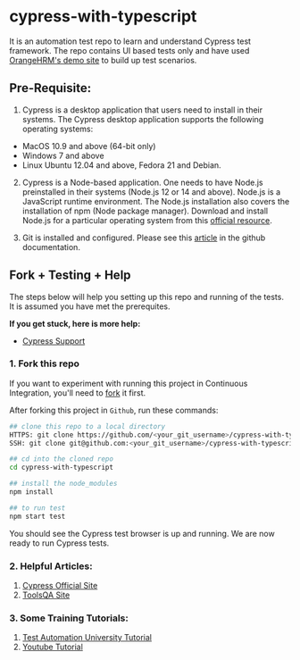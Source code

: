 # cypress-with-typescript

It is an automation test repo to learn and understand Cypress test framework. The repo contains UI based tests only and have used [OrangeHRM's demo site](https://opensource-demo.orangehrmlive.com/index.php/dashboard) to build up test scenarios.

## Pre-Requisite:

1. Cypress is a desktop application that users need to install in their systems. The Cypress desktop application supports the following operating systems:

- MacOS 10.9 and above (64-bit only)
- Windows 7 and above
- Linux Ubuntu 12.04 and above, Fedora 21 and Debian.

2. Cypress is a Node-based application. One needs to have Node.js preinstalled in their systems (Node.js 12 or 14 and above). Node.js is a JavaScript runtime environment. The Node.js installation also covers the installation of npm (Node package manager). Download and install Node.js for a particular operating system from this [official resource](https://nodejs.org/en/download/).

3. Git is installed and configured. Please see this [article](https://docs.github.com/en/get-started/getting-started-with-git/caching-your-github-credentials-in-git) in the github documentation.

## Fork + Testing + Help

The steps below will help you setting up this repo and running of the tests. It is assumed you have met the prerequites.

**If you get stuck, here is more help:**

- [Cypress Support](https://on.cypress.io/support)

### 1. Fork this repo

If you want to experiment with running this project in Continuous Integration, you'll need to [fork](https://github.com/imishu/cypress-with-typescript) it first.

After forking this project in `Github`, run these commands:

```bash or cmd or terminal
## clone this repo to a local directory
HTTPS: git clone https://github.com/<your_git_username>/cypress-with-typescript.git , or
SSH: git clone git@github.com:<your_git_username>/cypress-with-typescript.git

## cd into the cloned repo
cd cypress-with-typescript

## install the node_modules
npm install

## to run test
npm start test
```

You should see the Cypress test browser is up and running. We are now ready to run Cypress tests.

### 2. Helpful Articles:

1. [Cypress Official Site](https://docs.cypress.io/guides/getting-started/installing-cypress)
2. [ToolsQA Site](https://www.toolsqa.com/cypress/what-is-cypress/)

### 3. Some Training Tutorials:

1. [Test Automation University Tutorial](https://testautomationu.applitools.com/cypress-tutorial/chapter1.html)
2. [Youtube Tutorial](https://youtube.com/playlist?list=PLhW3qG5bs-L9LTfxZ5LEBiM1WFfvX3dJo)
